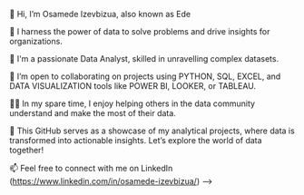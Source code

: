 👋 Hi, I’m Osamede Izevbizua, also known as Ede

👀 I harness the power of data to solve problems and drive insights for organizations.

🌱 I'm a passionate Data Analyst, skilled in unravelling complex datasets.

🤝 I’m open to collaborating on projects using PYTHON, SQL, EXCEL, and DATA VISUALIZATION tools like POWER BI, LOOKER, or TABLEAU.

👩‍💻 In my spare time, I enjoy helping others in the data community understand and make the most of their data.

🌱 This GitHub serves as a showcase of my analytical projects, where data is transformed into actionable insights. Let’s explore the world of data together!

📫 Feel free to connect with me on LinkedIn (https://www.linkedin.com/in/osamede-izevbizua/)
-->
